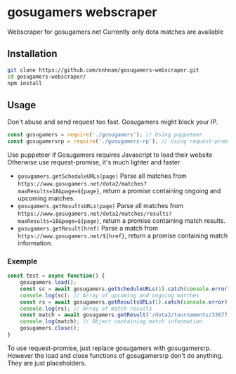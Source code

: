 # gosugamers webscraper
Webscraper for gosugamers.net
Currently only dota matches are available
## Installation
```bash
git clone https://github.com/nnhnam/gosugamers-webscraper.git
cd gosugamers-webscraper/
npm install
```

## Usage
Don't abuse and send request too fast. Gosugamers might block your IP.
```js
const gosugamers = require('./gosugamers'); // Using puppeteer
const gosugamersrp = require('./gosugamers-rp'); // Using request-promise
```
Use puppeteer if Gosugamers requires Javascript to load their website
Otherwise use request-promise, it's much lighter and faster
* `gosugamers.getScheduleURLs(page)` Parse all matches from `https://www.gosugamers.net/dota2/matches?maxResults=18&page=${page}`, return a promise containing ongoing and upcoming matches.
* `gosugamers.getResultsURLs(page)` Parse all matches from `https://www.gosugamers.net/dota2/matches/results?maxResults=18&page=${page}`, return a promise containing match results.
* `gosugamers.getResult(href)` Parse a match from `https://www.gosugamers.net/${href}`, return a promise containing match information.
### Exemple
```js
const test = async function() {
    gosugamers.load();
    const sc = await gosugamers.getScheduleURLs(1).catch(console.error);
    console.log(sc); // Array of upcoming and ongoing matches
    const rs = await gosugamers.getResultsURLs(1).catch(console.error);
    console.log(rs); // Array of match results
    const match = await gosugamers.getResult('/dota2/tournaments/33677-the-international-2019/matches/318842-og-vs-fnatic');
    console.log(match); // Object containing match information
    gosugamers.close();
}
```
To use request-promise, just replace gosugamers with gosugamersrp. However the load and close functions of gosugamersrp don't do anything. They are just placeholders.

